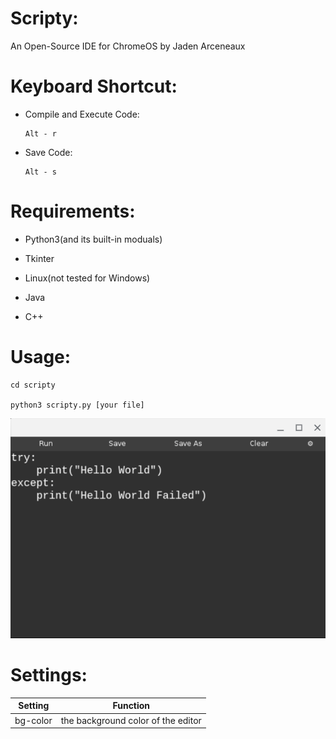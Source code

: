 # Scripty:

An Open-Source IDE for ChromeOS by Jaden Arceneaux
  
  
# Keyboard Shortcut:
  - Compile and Execute Code:
  
        Alt - r
  
  
  - Save Code:
  
        Alt - s
  
  
# Requirements:

  - Python3(and its built-in moduals)
  
  - Tkinter
  
  - Linux(not tested for Windows)
  
  - Java
  
  - C++


# Usage:
  
    cd scripty
  
    python3 scripty.py [your file]
  
  ![](images/IMAGE3.png)
  
  
# Settings:
Setting | Function
------------ | -------------
bg-color | the background color of the editor
  
  
